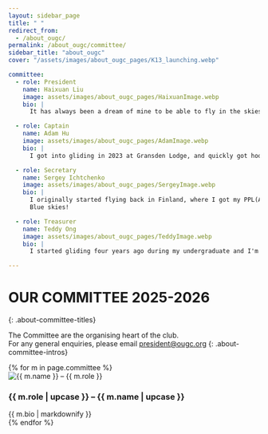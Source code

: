 ```yaml
---
layout: sidebar_page
title: " "
redirect_from:
  - /about_ougc/
permalink: /about_ougc/committee/
sidebar_title: "about_ougc"
cover: "/assets/images/about_ougc_pages/K13_launching.webp"

committee:
  - role: President
    name: Haixuan Liu
    image: assets/images/about_ougc_pages/HaixuanImage.webp
    bio: |
      It has always been a dream of mine to be able to fly in the skies on my own, so it's great to be a part of OUGC/OGC where I can share my joy with many other cool people in the club. It's always amazing to see everyone helping out (for free!!) to keep the sport as affordable and accessible, and I also feel great to be a part of that each time I visit the airfield!

  - role: Captain
    name: Adam Hu
    image: assets/images/about_ougc_pages/AdamImage.webp
    bio: |
      I got into gliding in 2023 at Gransden Lodge, and quickly got hooked. I subsequently joined OUGC in 2024, and earned my Bronze & Cross-Country endorsements, as well as my Silver badge in 2025. I love spending time with the awesome people at the club, whether it's just hanging out or helping out at the launch site. As the Captain, I organise our expeditions and the annual Varsity match against Cambridge.

  - role: Secretary
    name: Sergey Ichtchenko
    image: assets/images/about_ougc_pages/SergeyImage.webp
    bio: |
      I originally started flying back in Finland, where I got my PPL(A) license for powered planes back in 2023. I love that I can continue my flying hobby with gliders at Oxford, surrounded by wonderful and excited pilots from OUGC.
      Blue skies!

  - role: Treasurer
    name: Teddy Ong
    image: assets/images/about_ougc_pages/TeddyImage.webp
    bio: |
      I started gliding four years ago during my undergraduate and I'm now doing a DPhil in Physics. I come from Singapore and the sport is not possible in Southeast Asia. In fact, I think the UK is the safest place to learn gliding, so cherish your opportunity here and now!

---
```


<title>Our Committee - OUGC</title>

# OUR COMMITTEE 2025-2026
{: .about-committee-titles}

The Committee are the organising heart of the club.  
For any general enquiries, please email [president@ougc.org](mailto:president@ougc.org)
{: .about-committee-intros}

<div class="committee-stack">
{% for m in page.committee %}
  <section class="committee-row">
    <div class="photo">
      <img src="{{ m.image | relative_url }}" alt="{{ m.name }} – {{ m.role }}">
    </div>
    <div class="bio">
      <h3 class="role-name">{{ m.role | upcase }} – {{ m.name | upcase }}</h3>
      {{ m.bio | markdownify }}
    </div>
  </section>
{% endfor %}
</div>